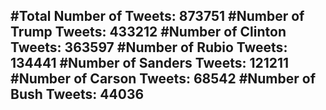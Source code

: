 #Total Number of Tweets: 873751 
#Number of Trump Tweets: 433212
#Number of Clinton Tweets: 363597
#Number of Rubio Tweets: 134441
#Number of Sanders Tweets: 121211
#Number of Carson Tweets: 68542
#Number of Bush Tweets: 44036
---

